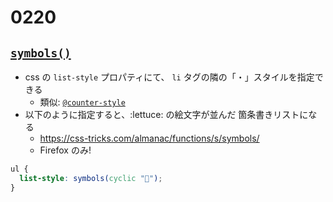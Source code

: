 # 0220

## [`symbols()`](https://developer.mozilla.org/ja/docs/Web/CSS/symbols)

- css の `list-style` プロパティにて、 `li` タグの隣の「・」スタイルを指定できる
  - 類似: [`@counter-style`](https://developer.mozilla.org/ja/docs/Web/CSS/@counter-style)
- 以下のように指定すると、:lettuce: の絵文字が並んだ 箇条書きリストになる
  - https://css-tricks.com/almanac/functions/s/symbols/
  - Firefox のみ!

```css
ul {
  list-style: symbols(cyclic "🥬");
}
```


